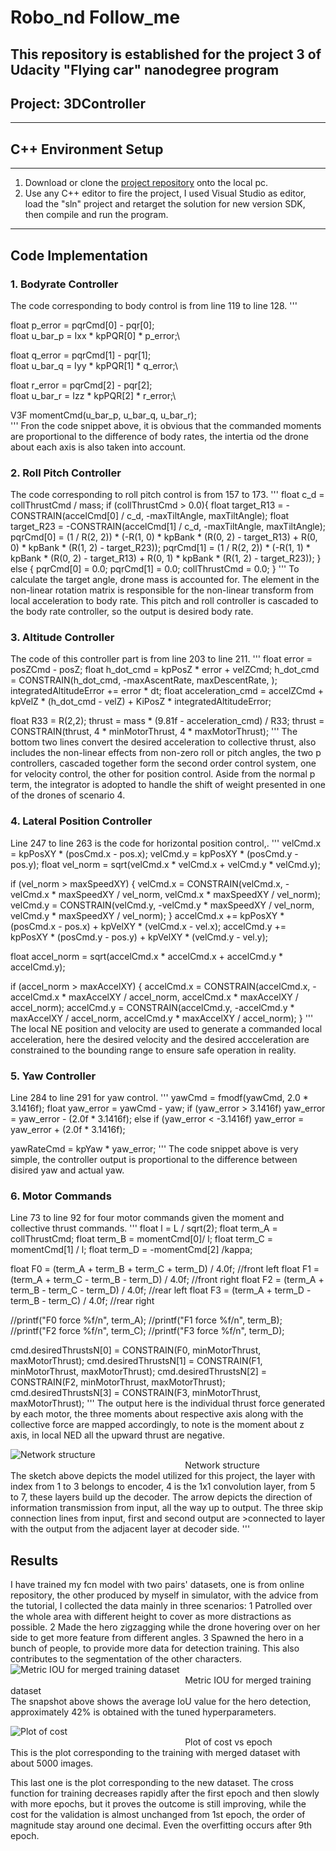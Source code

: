 # Robo_nd Follow_me
This repository is established for the project 3 of Udacity "Flying car" nanodegree program
---
## Project: 3DController

---

## C++ Environment Setup

---
1. Download or clone the [project repository](https://github.com/udacity/FCND-Controls-CPP) onto the local pc.  
2. Use any C++ editor to fire the project, I used Visual Studio as editor, load the "sln" project and retarget the solution for new version SDK, then compile and run the program.

---

## Code Implementation
### 1. Bodyrate Controller
The code corresponding to body control is from line 119 to line 128.
'''

float p_error = pqrCmd[0] - pqr[0];\
float u_bar_p = Ixx * kpPQR[0] * p_error;\

float q_error = pqrCmd[1] - pqr[1];\
float u_bar_q = Iyy * kpPQR[1] * q_error;\

float r_error = pqrCmd[2] - pqr[2];\
float u_bar_r = Izz * kpPQR[2] * r_error;\

V3F momentCmd(u_bar_p, u_bar_q, u_bar_r);\
'''
Fron the code snippet above, it is obvious that the commanded moments are proportional to the difference of body rates, the intertia od the drone about each axis is also taken into account.
### 2. Roll Pitch Controller
The code corresponding to roll pitch control is from 157 to 173.
'''
 float c_d = collThrustCmd / mass;
  if (collThrustCmd > 0.0){
    float target_R13 = -CONSTRAIN(accelCmd[0] / c_d, -maxTiltAngle, maxTiltAngle);
    float target_R23 = -CONSTRAIN(accelCmd[1] / c_d, -maxTiltAngle, maxTiltAngle);
    pqrCmd[0] = (1 / R(2, 2)) * (-R(1, 0) * kpBank * (R(0, 2) - target_R13) + R(0, 0) * kpBank * (R(1, 2) - target_R23));
    pqrCmd[1] = (1 / R(2, 2)) * (-R(1, 1) * kpBank * (R(0, 2) - target_R13) + R(0, 1) * kpBank * (R(1, 2) - target_R23));
  }
  else {
  pqrCmd[0] = 0.0;
  pqrCmd[1] = 0.0;
  collThrustCmd = 0.0;
  }
'''
To calculate the target angle, drone mass is accounted for. The element in the non-linear rotation matrix is responsible for the non-linear transform from local acceleration to body rate. This pitch and roll controller is cascaded to the body rate controller, so the output is desired body rate.
### 3. Altitude Controller
The code of this controller part is from line 203 to line 211.
'''
float error = posZCmd - posZ;
float h_dot_cmd = kpPosZ * error + velZCmd;
h_dot_cmd = CONSTRAIN(h_dot_cmd, -maxAscentRate, maxDescentRate, );
integratedAltitudeError += error * dt;
float acceleration_cmd = accelZCmd + kpVelZ * (h_dot_cmd - velZ) + KiPosZ * integratedAltitudeError;

float R33 = R(2,2);
thrust = mass * (9.81f - acceleration_cmd) / R33;
thrust = CONSTRAIN(thrust, 4 * minMotorThrust, 4 * maxMotorThrust);
'''
The bottom two lines convert the desired acceleration to collective thrust, also includes the non-linear effects from non-zero roll or pitch angles, the two p controllers, cascaded together form the second order control system, one for velocity control, the other for position control. Aside from the normal p term, the integrator is adopted to handle the shift of weight presented in one of the drones of scenario 4. 
### 4. Lateral Position Controller
Line 247 to line 263 is the code for horizontal position control,.
'''
velCmd.x = kpPosXY * (posCmd.x - pos.x);
velCmd.y = kpPosXY * (posCmd.y - pos.y);
float vel_norm = sqrt(velCmd.x * velCmd.x + velCmd.y * velCmd.y);
 
if (vel_norm > maxSpeedXY) {
    velCmd.x = CONSTRAIN(velCmd.x, -velCmd.x * maxSpeedXY / vel_norm, velCmd.x * maxSpeedXY / vel_norm);
	  velCmd.y = CONSTRAIN(velCmd.y, -velCmd.y * maxSpeedXY / vel_norm, velCmd.y * maxSpeedXY / vel_norm);
  }
accelCmd.x += kpPosXY * (posCmd.x - pos.x) + kpVelXY * (velCmd.x - vel.x);
accelCmd.y += kpPosXY * (posCmd.y - pos.y) + kpVelXY * (velCmd.y - vel.y);

float accel_norm = sqrt(accelCmd.x * accelCmd.x + accelCmd.y * accelCmd.y);

if (accel_norm > maxAccelXY) {
	  accelCmd.x = CONSTRAIN(accelCmd.x, -accelCmd.x * maxAccelXY / accel_norm, accelCmd.x * maxAccelXY / accel_norm);
	  accelCmd.y = CONSTRAIN(accelCmd.y, -accelCmd.y * maxAccelXY / accel_norm, accelCmd.y * maxAccelXY / accel_norm);
  }
'''
The local NE position and velocity  are used to generate a commanded local acceleration, here the desired velocity and the desired accceleration are constrained to the bounding range to ensure safe operation in reality.
### 5. Yaw Controller
Line 284 to line 291 for yaw control.
'''
yawCmd = fmodf(yawCmd, 2.0 * 3.1416f);
float yaw_error = yawCmd - yaw;
if (yaw_error > 3.1416f)
	  yaw_error = yaw_error - (2.0f * 3.1416f);
else if (yaw_error < -3.1416f)
	  yaw_error = yaw_error + (2.0f * 3.1416f);
  
yawRateCmd = kpYaw * yaw_error;
'''
The code snippet above is very simple, the controller output is proportional  to the difference between disired yaw and actual yaw.
### 6. Motor Commands
Line 73 to line 92 for four motor commands given the moment and collective thrust commands.
'''
float l = L / sqrt(2);
float term_A = collThrustCmd;
float term_B = momentCmd[0]/ l;
float term_C = momentCmd[1] / l;
float term_D = -momentCmd[2] /kappa;

float F0 = (term_A + term_B + term_C + term_D) / 4.0f; //front left
float F1 = (term_A + term_C - term_B - term_D) / 4.0f; //front right
float F2 = (term_A + term_B - term_C - term_D) / 4.0f; //rear left
float F3 = (term_A + term_D - term_B - term_C) / 4.0f; //rear right

//printf("F0 force %f/n", term_A);
//printf("F1 force %f/n", term_B);
//printf("F2 force %f/n", term_C);
//printf("F3 force %f/n", term_D);

cmd.desiredThrustsN[0] = CONSTRAIN(F0, minMotorThrust, maxMotorThrust);
cmd.desiredThrustsN[1] = CONSTRAIN(F1, minMotorThrust, maxMotorThrust);
cmd.desiredThrustsN[2] = CONSTRAIN(F2, minMotorThrust, maxMotorThrust);
cmd.desiredThrustsN[3] = CONSTRAIN(F3, minMotorThrust, maxMotorThrust);
'''
The output here is the individual thrust force generated by each motor, the three moments about respective axis along with the collective force are mapped accordingly, to note is the moment about z axis, in local NED all the upward thrust are negative.

![Network structure](network_structure.jpg)
<br />&emsp; &emsp;  &emsp;  &emsp; &emsp; &emsp;  &emsp;  &emsp; &emsp; &emsp;  &emsp;  &emsp;&emsp; &emsp;  &emsp;  &emsp;Network structure<br />
The sketch above depicts the model utilized for this project, the layer with index from 1 to 3 belongs to encoder, 4 is the 1x1 convolution layer, from 5 to 7, these layers build up the decoder. The arrow depicts the direction of information transmission from input, all the way up to output. The three skip connection lines from input, first and second output are >connected to layer with the output from the adjacent layer at decoder side.
'''

## Results
I have trained my fcn model with two pairs' datasets, one is from online repository, the other produced by myself in simulator, with the advice from the tutorial, I collected the data mainly in three scenarios:
1 Patrolled over the whole area with different height to cover as more distractions as possible.
2 Made the hero zigzagging while the drone hovering over on her side to get more feature from different angles.
3 Spawned the hero in a bunch of people, to provide more data for detection training. This also contributes to the segmentation of the other characters.
![Metric IOU for merged training dataset](averageIoU_metric.png)
<br />&emsp; &emsp;  &emsp;  &emsp; &emsp; &emsp;  &emsp;  &emsp; &emsp; &emsp;  &emsp;  &emsp;&emsp; &emsp;  &emsp;  &emsp;Metric IOU for merged training dataset<br />
The snapshot above shows the average IoU value for the hero detection, approximately 42% is obtained with the tuned hyperparameters.

![Plot of cost](plot_cost.png)
<br />&emsp; &emsp;  &emsp;  &emsp; &emsp; &emsp;  &emsp;  &emsp; &emsp; &emsp;  &emsp;  &emsp;&emsp; &emsp;  &emsp;  &emsp;Plot of cost vs epoch<br />
This is the plot corresponding to the training with merged dataset with about 5000 images.

This last one is the plot corresponding to the new dataset. The cross function for training decreases rapidly after the first epoch and then slowly with more epochs, but it proves the outcome is still improving, while the cost for the validation is almost unchanged from 1st epoch, the order of magnitude stay around one decimal. Even the overfitting occurs after 9th epoch.
